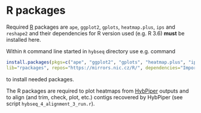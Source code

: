 # R packages

Required [R](https://www.r-project.org/) packages are `ape`, `ggplot2`, `gplots`, `heatmap.plus`, `ips` and `reshape2` and their dependencies for R version used (e.g. R 3.6) **must** be installed here.

Within `R` command line started in `hybseq` directory use e.g. command

```R
install.packages(pkgs=c("ape", "ggplot2", "gplots", "heatmap.plus", "ips", "reshape2"),
lib="rpackages", repos="https://mirrors.nic.cz/R/", dependencies="Imports")
```

to install needed packages.

The R packages are required to plot heatmaps from [HybPiper](https://github.com/mossmatters/HybPiper/wiki) outputs and to align (and trim, check, plot, etc.) contigs recovered by HybPiper (see script `hybseq_4_alignment_3_run.r`).

